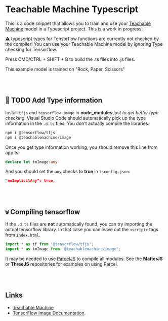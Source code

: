 # Teachable Machine Typescript

This is a code snippet that allows you to train and use your [Teachable Machine](https://teachablemachine.withgoogle.com/train/image) model in a Typescript project. This is a work in progress! 

⚠️ typescript types for Tensorflow functions are currently not checked by the compiler! You can use your Teachable Machine model by ignoring Type checking for Tensorflow.

Press CMD/CTRL + SHIFT + B to build the .ts files into .js files. 

This example model is trained on "Rock, Paper, Scissors"

<br>
<br>

## 🤖 TODO Add Type information

Install `tfjs` and `tensorflow image` in **node_modules** *just to get better type checking*. Visual Studio Code should automatically pick up the type information in the `.d.ts` files. You don't actually compile the libraries.

```bash
npm i @tensorflow/tfjs
npm i @teachablemachine/image
```

Once you get type information working, you should remove this line from app.ts: 
```typescript
declare let tmImage:any
``` 
And you should set the `any` checks to **true** in `tsconfig.json`:
```json
"noImplicitAny": true,
```

<br>
<br>

## 💀 Compiling tensorflow

If the `.d.ts` files are **not** automatically found, you can try importing the actual tensorflow library. In that case you can leave out the `<script>` tags from `index.html`. 
```typescript
import * as tf from '@tensorflow/tfjs';
import * as tmImage from '@teachablemachine/image';
```
It may be needed to use [ParcelJS](https://parceljs.org) to compile all modules. See the **MatterJS** or **ThreeJS** repositories for examples on using Parcel.

<br>
<br>

## Links

- [Teachable Machine](https://teachablemachine.withgoogle.com/train/image)
- [TensorFlow Image Documentation](https://github.com/googlecreativelab/teachablemachine-community/tree/master/libraries/image).